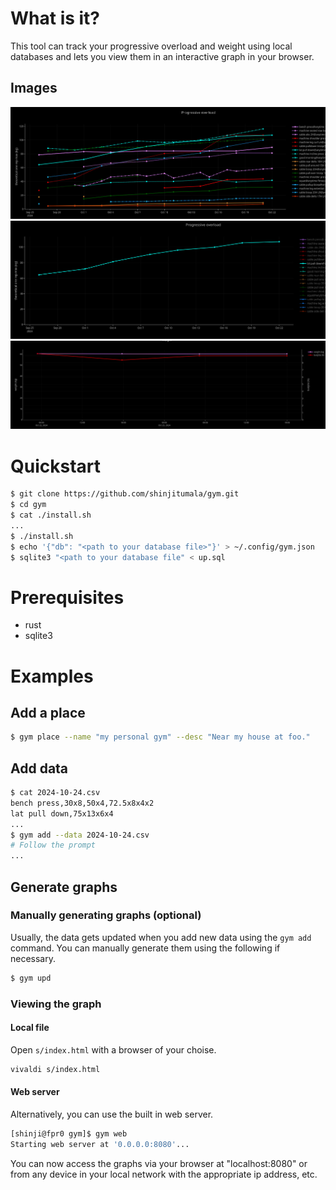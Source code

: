 # What is it?

This tool can track your progressive overload and weight using local databases and lets you view them in an interactive graph in your browser.

## Images
![Progressive overload (mixed)](i/0.jpg)
![Progressive overload (single)](i/1.jpg)
![Weight and bodyfat](i/2.jpg)

# Quickstart

```bash
$ git clone https://github.com/shinjitumala/gym.git
$ cd gym
$ cat ./install.sh
...
$ ./install.sh
$ echo '{"db": "<path to your database file>"}' > ~/.config/gym.json
$ sqlite3 "<path to your database file" < up.sql
```

# Prerequisites
- rust
- sqlite3

# Examples
## Add a place
```bash
$ gym place --name "my personal gym" --desc "Near my house at foo."
```
## Add data

```bash
$ cat 2024-10-24.csv
bench press,30x8,50x4,72.5x8x4x2
lat pull down,75x13x6x4
...
$ gym add --data 2024-10-24.csv
# Follow the prompt
...
```

## Generate graphs

### Manually generating graphs (optional)
Usually, the data gets updated when you add new data using the `gym add` command.
You can manually generate them using the following if necessary.

```bash
$ gym upd
```
### Viewing the graph
#### Local file
Open `s/index.html` with a browser of your choise.

```bash
vivaldi s/index.html
```
#### Web server
Alternatively, you can use the built in web server.

```bash
[shinji@fpr0 gym]$ gym web
Starting web server at '0.0.0.0:8080'...
```

You can now access the graphs via your browser at "localhost:8080" or from any device in your local network with the appropriate ip address, etc.

